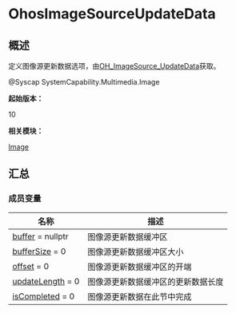 # OhosImageSourceUpdateData


## 概述

定义图像源更新数据选项，由[OH_ImageSource_UpdateData](image.md#oh_imagesource_updatedata)获取。

\@Syscap SystemCapability.Multimedia.Image

**起始版本：**

10

**相关模块：**

[Image](image.md)


## 汇总


### 成员变量

| 名称 | 描述 | 
| -------- | -------- |
| [buffer](image.md#buffer-22) = nullptr | 图像源更新数据缓冲区 | 
| [bufferSize](image.md#buffersize-22) = 0 | 图像源更新数据缓冲区大小 | 
| [offset](image.md#offset) = 0 | 图像源更新数据缓冲区的开端 | 
| [updateLength](image.md#updatelength) = 0 | 图像源更新数据缓冲区的更新数据长度 | 
| [isCompleted](image.md#iscompleted) = 0 | 图像源更新数据在此节中完成 | 
